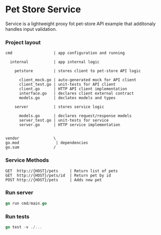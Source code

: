 # Pet Store Service

Service is a lightweight proxy fot pet-store API example that additonaly handles input validation.

### Project layout
```
cmd                  | app configuration and running

  internal           | app internal logic

    petstore         | stores client to pet-store API logic

      client_mock.go | auto-generated mock for API client
      client_test.go | unit-tests for API client
      client.go      | HTTP API client implementation
      interface.go   | declares client external contract
      models.go      | declates models and types

    server           | stores service logic

      models.go      | declares request/response models
      server_test.go | unit-tests for service
      server.go      | HTTP service implementation


vendor               \ 
go.mod                | dependencies
go.sum               /

```

### Service Methods

```
GET  http://{HOST}/pets     | Return list of pets
GET  http://{HOST}/pets/id  | Return pet by id
POST http://{HOST}/pets     | Adds new pet
```

### Run server
```go
go run cmd/main.go
```

### Run tests
```go
go test -v ./...
```